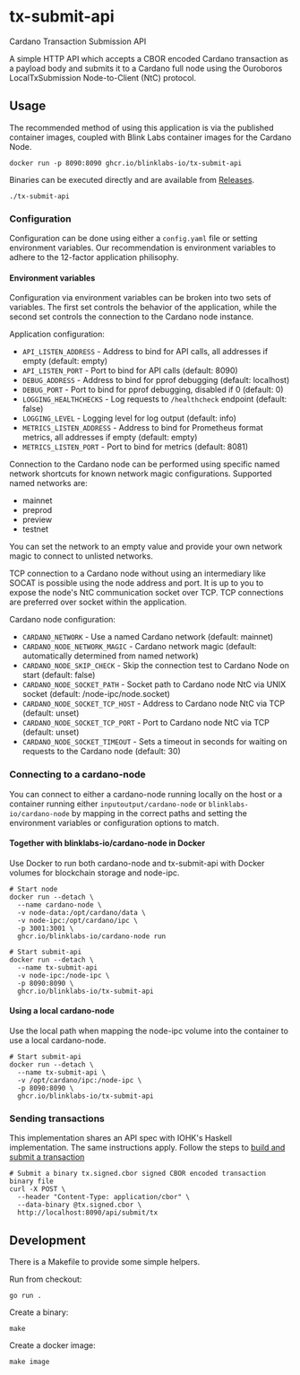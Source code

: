 # tx-submit-api

Cardano Transaction Submission API

A simple HTTP API which accepts a CBOR encoded Cardano transaction as a
payload body and submits it to a Cardano full node using the Ouroboros
LocalTxSubmission Node-to-Client (NtC) protocol.

## Usage

The recommended method of using this application is via the published
container images, coupled with Blink Labs container images for the Cardano
Node.

```
docker run -p 8090:8090 ghcr.io/blinklabs-io/tx-submit-api
```

Binaries can be executed directly and are available from
[Releases](https://github.com/blinklabs-io/tx-submit-api/releases).

```
./tx-submit-api
```

### Configuration

Configuration can be done using either a `config.yaml` file or setting
environment variables. Our recommendation is environment variables to adhere
to the 12-factor application philisophy.

#### Environment variables

Configuration via environment variables can be broken into two sets of
variables. The first set controls the behavior of the application, while the
second set controls the connection to the Cardano node instance.

Application configuration:
- `API_LISTEN_ADDRESS` - Address to bind for API calls, all addresses if empty
    (default: empty)
- `API_LISTEN_PORT` - Port to bind for API calls (default: 8090)
- `DEBUG_ADDRESS` - Address to bind for pprof debugging (default: localhost)
- `DEBUG_PORT` - Port to bind for pprof debugging, disabled if 0 (default: 0)
- `LOGGING_HEALTHCHECKS` - Log requests to `/healthcheck` endpoint (default: false)
- `LOGGING_LEVEL` - Logging level for log output (default: info)
- `METRICS_LISTEN_ADDRESS` - Address to bind for Prometheus format metrics, all
    addresses if empty (default: empty)
- `METRICS_LISTEN_PORT` - Port to bind for metrics (default: 8081)

Connection to the Cardano node can be performed using specific named network
shortcuts for known network magic configurations. Supported named networks are:

- mainnet
- preprod
- preview
- testnet

You can set the network to an empty value and provide your own network magic to
connect to unlisted networks.

TCP connection to a Cardano node without using an intermediary like SOCAT is
possible using the node address and port. It is up to you to expose the node's
NtC communication socket over TCP. TCP connections are preferred over socket
within the application.

Cardano node configuration:
- `CARDANO_NETWORK` - Use a named Cardano network (default: mainnet)
- `CARDANO_NODE_NETWORK_MAGIC` - Cardano network magic (default: automatically
    determined from named network)
- `CARDANO_NODE_SKIP_CHECK` - Skip the connection test to Cardano Node on start
    (default: false)
- `CARDANO_NODE_SOCKET_PATH` - Socket path to Cardano node NtC via UNIX socket
    (default: /node-ipc/node.socket)
- `CARDANO_NODE_SOCKET_TCP_HOST` - Address to Cardano node NtC via TCP
   (default: unset)
- `CARDANO_NODE_SOCKET_TCP_PORT` - Port to Cardano node NtC via TCP (default:
    unset)
- `CARDANO_NODE_SOCKET_TIMEOUT` - Sets a timeout in seconds for waiting on
   requests to the Cardano node (default: 30)

### Connecting to a cardano-node

You can connect to either a cardano-node running locally on the host or a
container running either `inputoutput/cardano-node` or
`blinklabs-io/cardano-node` by mapping in the correct paths and setting the
environment variables or configuration options to match.

#### Together with blinklabs-io/cardano-node in Docker

Use Docker to run both cardano-node and tx-submit-api with Docker
volumes for blockchain storage and node-ipc.

```
# Start node
docker run --detach \
  --name cardano-node \
  -v node-data:/opt/cardano/data \
  -v node-ipc:/opt/cardano/ipc \
  -p 3001:3001 \
  ghcr.io/blinklabs-io/cardano-node run

# Start submit-api
docker run --detach \
  --name tx-submit-api
  -v node-ipc:/node-ipc \
  -p 8090:8090 \
  ghcr.io/blinklabs-io/tx-submit-api
```

#### Using a local cardano-node

Use the local path when mapping the node-ipc volume into the container to use
a local cardano-node.

```
# Start submit-api
docker run --detach \
  --name tx-submit-api \
  -v /opt/cardano/ipc:/node-ipc \
  -p 8090:8090 \
  ghcr.io/blinklabs-io/tx-submit-api
```

### Sending transactions

This implementation shares an API spec with IOHK's Haskell implementation. The
same instructions apply. Follow the steps to
[build and submit a transaction](https://github.com/input-output-hk/cardano-node/tree/master/cardano-submit-api#build-and-submit-a-transaction)

```
# Submit a binary tx.signed.cbor signed CBOR encoded transaction binary file
curl -X POST \
  --header "Content-Type: application/cbor" \
  --data-binary @tx.signed.cbor \
  http://localhost:8090/api/submit/tx
```

## Development

There is a Makefile to provide some simple helpers.

Run from checkout:
```
go run .
```

Create a binary:
```
make
```

Create a docker image:
```
make image
```
